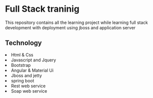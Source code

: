 <link rel="stylesheet" href="https://cdnjs.cloudflare.com/ajax/libs/font-awesome/5.15.3/css/all.min.css">
<h1>Full Stack traninig</h1>
<p>This repository contains all the learning project while learning full stack development with deployment using jboss and application server</p>
<h2>Technology</h2>
<li>Html & Css</li>
<li>Javascript and Jquery</li>
<li>Bootstrap</li>
<li>Angular & Material Ui</li>
<li>Jboss and jetty</li>
<li>spring boot</li>
<li>Rest web service</li>
<li>Soap web service</li>
